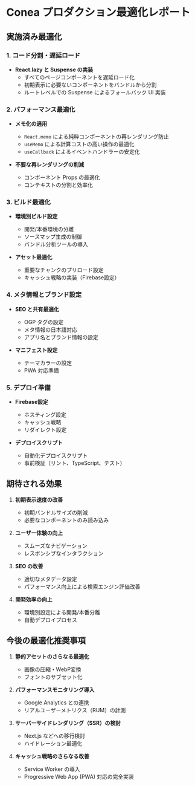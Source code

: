 # Conea プロダクション最適化レポート

## 実施済み最適化

### 1. コード分割・遅延ロード

- **React.lazy と Suspense の実装**
  - すべてのページコンポーネントを遅延ロード化
  - 初期表示に必要ないコンポーネントをバンドルから分割
  - ルートレベルでの Suspense によるフォールバック UI 実装

### 2. パフォーマンス最適化

- **メモ化の適用**
  - `React.memo` による純粋コンポーネントの再レンダリング防止
  - `useMemo` による計算コストの高い操作の最適化
  - `useCallback` によるイベントハンドラーの安定化

- **不要な再レンダリングの削減**
  - コンポーネント Props の最適化
  - コンテキストの分割と効率化

### 3. ビルド最適化

- **環境別ビルド設定**
  - 開発/本番環境の分離
  - ソースマップ生成の制御
  - バンドル分析ツールの導入

- **アセット最適化**
  - 重要なチャンクのプリロード設定
  - キャッシュ戦略の実装（Firebase設定）

### 4. メタ情報とブランド設定

- **SEO と共有最適化**
  - OGP タグの設定
  - メタ情報の日本語対応
  - アプリ名とブランド情報の設定

- **マニフェスト設定**
  - テーマカラーの設定
  - PWA 対応準備

### 5. デプロイ準備

- **Firebase設定**
  - ホスティング設定
  - キャッシュ戦略
  - リダイレクト設定

- **デプロイスクリプト**
  - 自動化デプロイスクリプト
  - 事前検証（リント、TypeScript、テスト）

## 期待される効果

1. **初期表示速度の改善**
   - 初期バンドルサイズの削減
   - 必要なコンポーネントのみ読み込み

2. **ユーザー体験の向上**
   - スムーズなナビゲーション
   - レスポンシブなインタラクション

3. **SEO の改善**
   - 適切なメタデータ設定
   - パフォーマンス向上による検索エンジン評価改善

4. **開発効率の向上**
   - 環境別設定による開発/本番分離
   - 自動デプロイプロセス

## 今後の最適化推奨事項

1. **静的アセットのさらなる最適化**
   - 画像の圧縮・WebP変換
   - フォントのサブセット化

2. **パフォーマンスモニタリング導入**
   - Google Analytics との連携
   - リアルユーザーメトリクス（RUM）の計測

3. **サーバーサイドレンダリング（SSR）の検討**
   - Next.js などへの移行検討
   - ハイドレーション最適化

4. **キャッシュ戦略のさらなる改善**
   - Service Worker の導入
   - Progressive Web App (PWA) 対応の完全実装